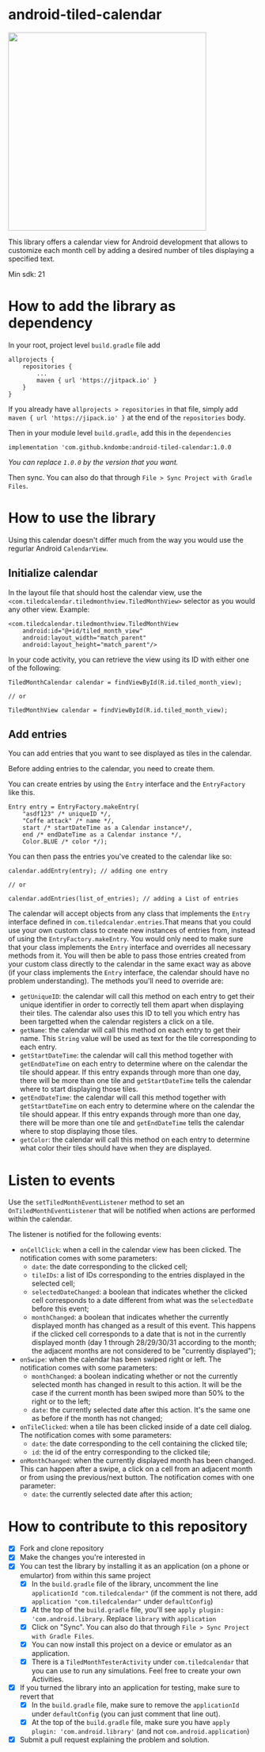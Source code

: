 # android-tiled-calendar
<img src="https://github.com/kndombe/android-tiled-calendar/blob/master/demo.gif" height=400>

This library offers a calendar view for Android development that allows to customize each month cell by adding a desired number of tiles displaying a specified text.

Min sdk: 21

# How to add the library as dependency
In your root, project level `build.gradle` file add

    allprojects {
		repositories {
			...
			maven { url 'https://jitpack.io' }
		}
	}
If you already have `allprojects > repositories` in that file, simply add `maven { url 'https://jipack.io' }` at the end of the `repositories` body.

Then in your module level `build.gradle`, add this in the `dependencies`

    implementation 'com.github.kndombe:android-tiled-calendar:1.0.0
    
_You can replace `1.0.0` by the version that you want._

Then sync. You can also do that through `File > Sync Project with Gradle Files`.

# How to use the library
Using this calendar doesn't differ much from the way you would use the regurlar Android `CalendarView`.

## Initialize calendar
In the layout file that should host the calendar view, use the `<com.tiledcalendar.tiledmonthview.TiledMonthView>` selector as you would any other view.
Example:

    <com.tiledcalendar.tiledmonthview.TiledMonthView
        android:id="@+id/tiled_month_view"
        android:layout_width="match_parent"
        android:layout_height="match_parent"/>

In your code activity, you can retrieve the view using its ID with either one of the following:

    TiledMonthCalendar calendar = findViewById(R.id.tiled_month_view);

    // or

    TiledMonthView calendar = findViewById(R.id.tiled_month_view);

## Add entries
You can add entries that you want to see displayed as tiles in the calendar.

Before adding entries to the calendar, you need to create them.

You can create entries by using the `Entry` interface and the `EntryFactory` like this.

    Entry entry = EntryFactory.makeEntry(
        "asdf123" /* uniqueID */,
        "Coffe attack" /* name */,
        start /* startDateTime as a Calendar instance*/,
        end /* endDateTime as a Calendar instance */,
        Color.BLUE /* color */);

You can then pass the entries you've created to the calendar like so:

    calendar.addEntry(entry); // adding one entry

    // or

    calendar.addEntries(list_of_entries); // adding a List of entries

The calendar will accept objects from any class that implements the `Entry` interface defined in `com.tiledcalendar.entries`.That means that you could use your own custom class to create new instances of entries from, instead of using the `EntryFactory.makeEntry`. You would only need to make sure that your class implements the `Entry` interface and overrides all necessary methods from it. You will then be able to pass those entries created from your custom class directly to the calendar in the same exact way as above (if your class implements the `Entry` interface, the calendar should have no problem understanding). The methods you'll need to override are:

* `getUniqueID`: the calendar will call this method on each entry to get their unique identifier in order to correctly tell them apart when displaying their tiles. The calendar also uses this ID to tell you which entry has been targetted when the calendar registers a click on a tile.
* `getName`: the calendar will call this method on each entry to get their name. This `String` value will be used as text for the tile corresponding to each entry.
* `getStartDateTime`: the calendar will call this method together with `getEndDateTime` on each entry to determine where on the calendar the tile should appear. If this entry expands through more than one day, there will be more than one tile and `getStartDateTime` tells the calendar where to start displaying those tiles.
* `getEndDateTime`: the calendar will call this method together with `getStartDateTime` on each entry to determine where on the calendar the tile should appear. If this entry expands through more than one day, there will be more than one tile and `getEndDateTime` tells the calendar where to stop displaying those tiles.
* `getColor`: the calendar will call this method on each entry to determine what color their tiles should have when they are displayed.


# Listen to events
Use the `setTiledMonthEventListener` method to set an `OnTiledMonthEventListener` that will be notified when actions are performed within the calendar.

The listener is notified for the following events:

- `onCellClick`: when a cell in the calendar view has been clicked. The notification comes with some parameters:
  - `date`: the date corresponding to the clicked cell;
  - `tileIDs`: a list of IDs corresponding to the entries displayed in the selected cell;
  - `selectedDateChanged`: a boolean that indicates whether the clicked cell corresponds to a date different from what was the `selectedDate` before this event;
  - `monthChanged`: a boolean that indicates whether the currently displayed month has changed as a result of this event. This happens if the clicked cell corresponds to a date that is not in the currently displayed month (day 1 through 28/29/30/31 according to the month; the adjacent months are not considered to be "currently displayed");
- `onSwipe`: when the calendar has been swiped right or left. The notification comes with some parameters:
  - `monthChanged`: a boolean indicating whether or not the currently selected month has changed in result to this action. It will be the case if the current month has been swiped more than 50% to the right or to the left;
  - `date`: the currently selected date after this action. It's the same one as before if the month has not changed;
- `onTileClicked`: when a tile has been clicked inside of a date cell dialog. The notification comes with some parameters:
  - `date`: the date corresponding to the cell containing the clicked tile;
  - `id`: the id of the entry corresponding to the clicked tile;
- `onMonthChanged`: when the currently displayed month has been changed. This can happen after a swipe, a click on a cell from an adjacent month or from using the previous/next button. The notification comes with one parameter:
  - `date`: the currently selected date after this action;

# How to contribute to this repository
- [x] Fork and clone repository
- [x] Make the changes you're interested in
- [x] You can test the library by installing it as an application (on a phone or emulartor) from within this same project
  - [x] In the `build.gradle` file of the library, uncomment the line `applicationId "com.tiledcalendar"` (if the comment is not there, add `application "com.tiledcalendar"` under `defaultConfig`)
  - [x] At the top of the `build.gradle` file, you'll see `apply plugin: 'com.android.library`. Replace `library` with `application`
  - [x] Click on "Sync". You can also do that through `File > Sync Project with Gradle Files`.
  - [x] You can now install this project on a device or emulator as an application.
  - [x] There is a `TiledMonthTesterActivity` under `com.tiledcalendar` that you can use to run any simulations. Feel free to create your own Activities.
- [x] If you turned the library into an application for testing, make sure to revert that
  - [x] In the `build.gradle` file, make sure to remove the `applicationId` under `defaultConfig` (you can just comment that line out).
  - [x] At the top of the `build.gradle` file, make sure you have `apply plugin: 'com.android.library'` (and not `com.android.application`)
- [x] Submit a pull request explaining the problem and solution.
